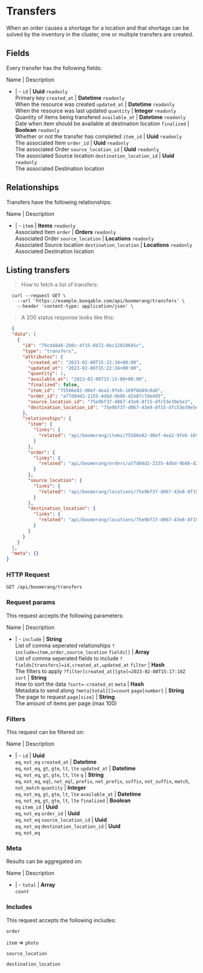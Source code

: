 # Transfers

When an order causes a shortage for a location and that shortage can be solved by the inventory in the cluster, one or multiple transfers are created.

## Fields
Every transfer has the following fields:

Name | Description
- | -
`id` | **Uuid** `readonly`<br>Primary key
`created_at` | **Datetime** `readonly`<br>When the resource was created
`updated_at` | **Datetime** `readonly`<br>When the resource was last updated
`quantity` | **Integer** `readonly`<br>Quantity of items being transfered
`available_at` | **Datetime** `readonly`<br>Date when item should be available at destination location
`finalized` | **Boolean** `readonly`<br>Whether or not the transfer has completed
`item_id` | **Uuid** `readonly`<br>The associated Item
`order_id` | **Uuid** `readonly`<br>The associated Order
`source_location_id` | **Uuid** `readonly`<br>The associated Source location
`destination_location_id` | **Uuid** `readonly`<br>The associated Destination location


## Relationships
Transfers have the following relationships:

Name | Description
- | -
`item` | **Items** `readonly`<br>Associated Item
`order` | **Orders** `readonly`<br>Associated Order
`source_location` | **Locations** `readonly`<br>Associated Source location
`destination_location` | **Locations** `readonly`<br>Associated Destination location


## Listing transfers



> How to fetch a list of transfers:

```shell
  curl --request GET \
    --url 'https://example.booqable.com/api/boomerang/transfers' \
    --header 'content-type: application/json' \
```

> A 200 status response looks like this:

```json
  {
  "data": [
    {
      "id": "79cd4848-260c-4f15-8b72-6bc12810645c",
      "type": "transfers",
      "attributes": {
        "created_at": "2023-02-08T15:22:34+00:00",
        "updated_at": "2023-02-08T15:22:34+00:00",
        "quantity": 1,
        "available_at": "2023-02-06T15:15:00+00:00",
        "finalized": false,
        "item_id": "75586e82-d0ef-4ea2-9feb-169fbb89c0ab",
        "order_id": "a77d84d2-2155-4dbd-9b86-d2e87c7de4d5",
        "source_location_id": "75e9bf37-d067-43e8-8f15-dfc53e39e5e3",
        "destination_location_id": "75e9bf37-d067-43e8-8f15-dfc53e39e5e3"
      },
      "relationships": {
        "item": {
          "links": {
            "related": "api/boomerang/items/75586e82-d0ef-4ea2-9feb-169fbb89c0ab"
          }
        },
        "order": {
          "links": {
            "related": "api/boomerang/orders/a77d84d2-2155-4dbd-9b86-d2e87c7de4d5"
          }
        },
        "source_location": {
          "links": {
            "related": "api/boomerang/locations/75e9bf37-d067-43e8-8f15-dfc53e39e5e3"
          }
        },
        "destination_location": {
          "links": {
            "related": "api/boomerang/locations/75e9bf37-d067-43e8-8f15-dfc53e39e5e3"
          }
        }
      }
    }
  ],
  "meta": {}
}
```

### HTTP Request

`GET /api/boomerang/transfers`

### Request params

This request accepts the following parameters:

Name | Description
- | -
`include` | **String** <br>List of comma seperated relationships `?include=item,order,source_location`
`fields[]` | **Array** <br>List of comma seperated fields to include `?fields[transfers]=id,created_at,updated_at`
`filter` | **Hash** <br>The filters to apply `?filter[created_at][gte]=2023-02-08T15:17:18Z`
`sort` | **String** <br>How to sort the data `?sort=-created_at`
`meta` | **Hash** <br>Metadata to send along `?meta[total][]=count`
`page[number]` | **String** <br>The page to request
`page[size]` | **String** <br>The amount of items per page (max 100)


### Filters

This request can be filtered on:

Name | Description
- | -
`id` | **Uuid** <br>`eq`, `not_eq`
`created_at` | **Datetime** <br>`eq`, `not_eq`, `gt`, `gte`, `lt`, `lte`
`updated_at` | **Datetime** <br>`eq`, `not_eq`, `gt`, `gte`, `lt`, `lte`
`q` | **String** <br>`eq`, `not_eq`, `eql`, `not_eql`, `prefix`, `not_prefix`, `suffix`, `not_suffix`, `match`, `not_match`
`quantity` | **Integer** <br>`eq`, `not_eq`, `gt`, `gte`, `lt`, `lte`
`available_at` | **Datetime** <br>`eq`, `not_eq`, `gt`, `gte`, `lt`, `lte`
`finalized` | **Boolean** <br>`eq`
`item_id` | **Uuid** <br>`eq`, `not_eq`
`order_id` | **Uuid** <br>`eq`, `not_eq`
`source_location_id` | **Uuid** <br>`eq`, `not_eq`
`destination_location_id` | **Uuid** <br>`eq`, `not_eq`


### Meta

Results can be aggregated on:

Name | Description
- | -
`total` | **Array** <br>`count`


### Includes

This request accepts the following includes:

`order`


`item` => 
`photo`




`source_location`


`destination_location`





